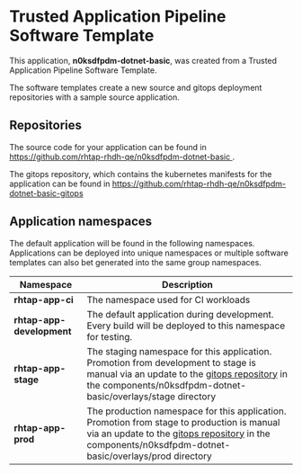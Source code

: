 # Trusted Application Pipeline Software Template

This application, **n0ksdfpdm-dotnet-basic**, was created from a Trusted Application Pipeline Software Template.

The software templates create a new source and gitops deployment repositories with a sample source application. 

## Repositories

The source code for your application can be found in [https://github.com/rhtap-rhdh-qe/n0ksdfpdm-dotnet-basic ](https://github.com/rhtap-rhdh-qe/n0ksdfpdm-dotnet-basic ).
 
The gitops repository, which contains the kubernetes manifests for the application can be found in 
[https://github.com/rhtap-rhdh-qe/n0ksdfpdm-dotnet-basic-gitops ](https://github.com/rhtap-rhdh-qe/n0ksdfpdm-dotnet-basic-gitops ) 

## Application namespaces 

The default application will be found in the following namespaces. Applications can be deployed into unique namespaces or multiple software templates can also bet generated into the same group namespaces.  

|  Namespace   |  Description   |  
| -------- | -------- |
| **rhtap-app-ci** | The namespace used for CI workloads |
| **rhtap-app-development** | The default application during development. Every build will be deployed to this namespace for testing. |
| **rhtap-app-stage** | The staging namespace for this application. Promotion from development to stage is manual via an update to the [gitops repository](https://github.com/rhtap-rhdh-qe/n0ksdfpdm-dotnet-basic-gitops ) in the components/n0ksdfpdm-dotnet-basic/overlays/stage directory |
| **rhtap-app-prod** | The production namespace for this application. Promotion from stage to production is manual via an update to the [gitops repository](https://github.com/rhtap-rhdh-qe/n0ksdfpdm-dotnet-basic-gitops ) in the components/n0ksdfpdm-dotnet-basic/overlays/prod directory |